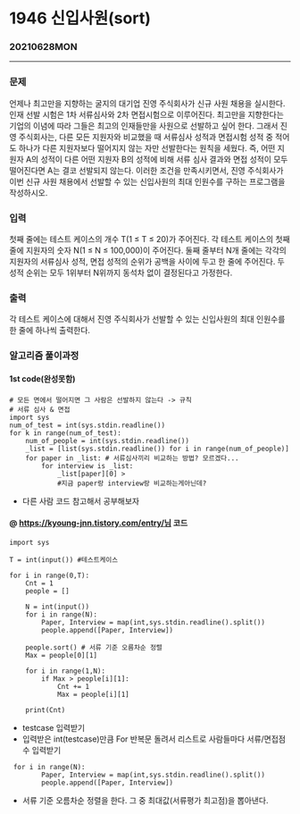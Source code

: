 # 1946 신입사원(sort)
### 20210628MON
-----------
### 문제
언제나 최고만을 지향하는 굴지의 대기업 진영 주식회사가 신규 사원 채용을 실시한다. 인재 선발 시험은 1차 서류심사와 2차 면접시험으로 이루어진다. 최고만을 지향한다는 기업의 이념에 따라 그들은 최고의 인재들만을 사원으로 선발하고 싶어 한다.
그래서 진영 주식회사는, 다른 모든 지원자와 비교했을 때 서류심사 성적과 면접시험 성적 중 적어도 하나가 다른 지원자보다 떨어지지 않는 자만 선발한다는 원칙을 세웠다. 즉, 어떤 지원자 A의 성적이 다른 어떤 지원자 B의 성적에 비해 서류 심사 결과와 면접 성적이 모두 떨어진다면 A는 결코 선발되지 않는다.
이러한 조건을 만족시키면서, 진영 주식회사가 이번 신규 사원 채용에서 선발할 수 있는 신입사원의 최대 인원수를 구하는 프로그램을 작성하시오.

### 입력
첫째 줄에는 테스트 케이스의 개수 T(1 ≤ T ≤ 20)가 주어진다. 각 테스트 케이스의 첫째 줄에 지원자의 숫자 N(1 ≤ N ≤ 100,000)이 주어진다. 둘째 줄부터 N개 줄에는 각각의 지원자의 서류심사 성적, 면접 성적의 순위가 공백을 사이에 두고 한 줄에 주어진다. 두 성적 순위는 모두 1위부터 N위까지 동석차 없이 결정된다고 가정한다.

### 출력
각 테스트 케이스에 대해서 진영 주식회사가 선발할 수 있는 신입사원의 최대 인원수를 한 줄에 하나씩 출력한다.

### 알고리즘 풀이과정
#### 1st code(완성못함)
```
# 모든 면에서 떨어지면 그 사람은 선발하지 않는다 -> 규칙
# 서류 심사 & 면접
import sys
num_of_test = int(sys.stdin.readline())
for k in range(num_of_test):
    num_of_people = int(sys.stdin.readline())
    _list = [list(sys.stdin.readline()) for i in range(num_of_people)]
    for paper in _list: # 서류심사끼리 비교하는 방법? 모르겠다...
        for interview is _list:
            _list[paper][0] >
            #지금 paper랑 interview랑 비교하는게아닌데?
```
- 다른 사람 코드 참고해서 공부해보자
#### @ https://kyoung-jnn.tistory.com/entry/님 코드
```
import sys

T = int(input()) #테스트케이스

for i in range(0,T):
    Cnt = 1
    people = []
    
    N = int(input())
    for i in range(N):
        Paper, Interview = map(int,sys.stdin.readline().split())
        people.append([Paper, Interview])

    people.sort() # 서류 기준 오름차순 정렬
    Max = people[0][1]
    
    for i in range(1,N):
        if Max > people[i][1]:
            Cnt += 1
            Max = people[i][1]

    print(Cnt)
```
- testcase 입력받기
- 입력받은 int(testcase)만큼 For 반복문 돌려서 리스트로 사람들마다 서류/면접점수 입력받기
```
 for i in range(N):
        Paper, Interview = map(int,sys.stdin.readline().split())
        people.append([Paper, Interview])
```
- 서류 기준 오름차순 정렬을 한다. 그 중 최대값(서류평가 최고점)을 뽑아낸다. 